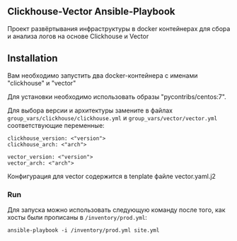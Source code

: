 ## Clickhouse-Vector Ansible-Playbook
Проект развёртывания инфраструктуры в docker контейнерах для сбора и анализа логов на основе Clickhouse и Vector

## Installation
Вам необходимо запустить два docker-контейнера c именами "сlickhouse" и "vector"

Для установки необходимо использовать образы "pycontribs/centos:7".

Для выбора версии и архитектуры замените в файлах `group_vars/clickhouse/clickhouse.yml` и `group_vars/vector/vector.yml` соответствующие переменные:
```
clickhouse_version: <"version">
clickhouse_arch: <"arch">
```
```
vector_version: <"version">
vector_arch: <"arch">
```
Конфигурация для vector содержится в tenplate файле vector.yaml.j2
### Run
Для запуска можно использовать следующую команду после того, как хосты были прописаны в `/inventory/prod.yml`:
```shell
ansible-playbook -i /inventory/prod.yml site.yml
```